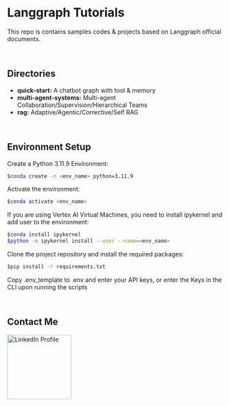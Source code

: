 # Langgraph Tutorials

This repo is contains samples codes & projects based on Langgraph official documents.

&nbsp;

## Directories
+ **quick-start:** A chatbot graph with tool & memory
+ **multi-agent-systems:** Multi-agent Collaboration/Supervision/Hierarchical Teams
+ **rag:** Adaptive/Agentic/Corrective/Self RAG

&nbsp;

## Environment Setup
Create a Python 3.11.9 Environment:
   ```bash
   $conda create -n <env_name> python=3.11.9
   ```

Activate the environment:
```bash
$conda activate <env_name>
```

If you are using Vertex AI Virtual Machines, you need to install ipykernel and add user to the environment:
```bash
$conda install ipykernel
$python -m ipykernel install --user --name=<env_name>
```

Clone the project repository and install the required packages:
```bash
$pip install -r requirements.txt
```

Copy .env_template to .env and enter your API keys, or enter the Keys in the CLI upon running the scripts

&nbsp;

## Contact Me
<a href="https://www.linkedin.com/in/amir-rafieian/">
    <img src="https://content.linkedin.com/content/dam/brand/site/img/logo/do/do-approved-assets.png" alt="LinkedIn Profile" style="width:150px;">
</a>



